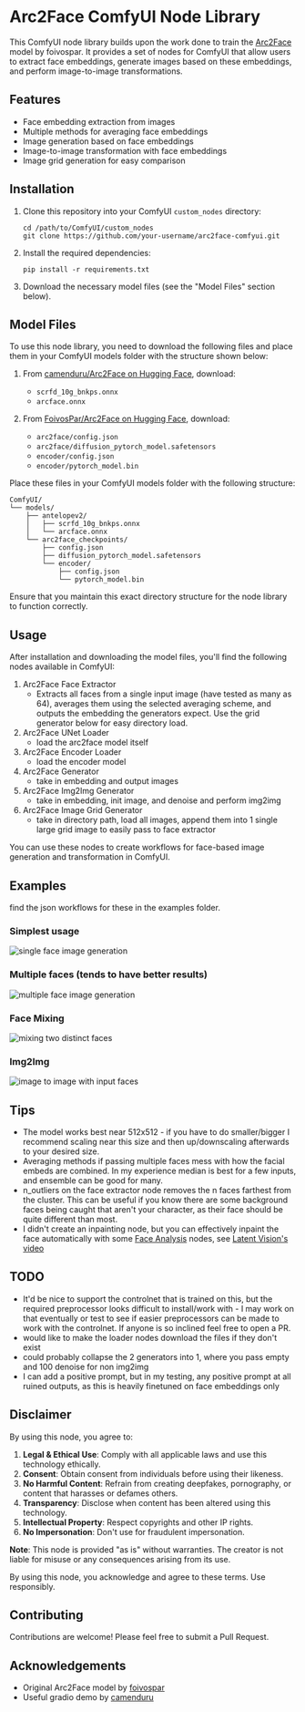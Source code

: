 # Arc2Face ComfyUI Node Library

This ComfyUI node library builds upon the work done to train the [Arc2Face](https://github.com/foivospar/Arc2Face) model by foivospar. It provides a set of nodes for ComfyUI that allow users to extract face embeddings, generate images based on these embeddings, and perform image-to-image transformations.

## Features

- Face embedding extraction from images
- Multiple methods for averaging face embeddings
- Image generation based on face embeddings
- Image-to-image transformation with face embeddings
- Image grid generation for easy comparison

## Installation

1. Clone this repository into your ComfyUI `custom_nodes` directory:

   ```
   cd /path/to/ComfyUI/custom_nodes
   git clone https://github.com/your-username/arc2face-comfyui.git
   ```

2. Install the required dependencies:

   ```
   pip install -r requirements.txt
   ```

3. Download the necessary model files (see the "Model Files" section below).

## Model Files

To use this node library, you need to download the following files and place them in your ComfyUI models folder with the structure shown below:

1. From [camenduru/Arc2Face on Hugging Face](https://huggingface.co/camenduru/Arc2Face/), download:

   - `scrfd_10g_bnkps.onnx`
   - `arcface.onnx`

2. From [FoivosPar/Arc2Face on Hugging Face](https://huggingface.co/FoivosPar/Arc2Face/tree/main), download:
   - `arc2face/config.json`
   - `arc2face/diffusion_pytorch_model.safetensors`
   - `encoder/config.json`
   - `encoder/pytorch_model.bin`

Place these files in your ComfyUI models folder with the following structure:

```
ComfyUI/
└── models/
    ├── antelopev2/
    │   ├── scrfd_10g_bnkps.onnx
    │   └── arcface.onnx
    └── arc2face_checkpoints/
        ├── config.json
        ├── diffusion_pytorch_model.safetensors
        └── encoder/
            ├── config.json
            └── pytorch_model.bin
```

Ensure that you maintain this exact directory structure for the node library to function correctly.

## Usage

After installation and downloading the model files, you'll find the following nodes available in ComfyUI:

1. Arc2Face Face Extractor
   - Extracts all faces from a single input image (have tested as many as 64), averages them using the selected averaging scheme, and outputs the embedding the generators expect. Use the grid generator below for easy directory load.
2. Arc2Face UNet Loader
   - load the arc2face model itself
3. Arc2Face Encoder Loader
   - load the encoder model
4. Arc2Face Generator
   - take in embedding and output images
5. Arc2Face Img2Img Generator
   - take in embedding, init image, and denoise and perform img2img
6. Arc2Face Image Grid Generator
   - take in directory path, load all images, append them into 1 single large grid image to easily pass to face extractor

You can use these nodes to create workflows for face-based image generation and transformation in ComfyUI.

## Examples

find the json workflows for these in the examples folder.

### Simplest usage

![single face image generation](examples/singleinput.PNG)

### Multiple faces (tends to have better results)

![multiple face image generation](examples/multiinput.png)

### Face Mixing

![mixing two distinct faces](examples/facemixing.PNG)

### Img2Img

![image to image with input faces](examples/i2i.PNG)

## Tips

- The model works best near 512x512 - if you have to do smaller/bigger I recommend scaling near this size and then up/downscaling afterwards to your desired size.
- Averaging methods if passing multiple faces mess with how the facial embeds are combined. In my experience median is best for a few inputs, and ensemble can be good for many.
- n_outliers on the face extractor node removes the n faces farthest from the cluster. This can be useful if you know there are some background faces being caught that aren't your character, as their face should be quite different than most.
- I didn't create an inpainting node, but you can effectively inpaint the face automatically with some [Face Analysis](https://github.com/cubiq/ComfyUI_FaceAnalysis) nodes, see [Latent Vision's video](https://www.youtube.com/watch?v=UTmwyxHQ7pM)

## TODO

- It'd be nice to support the controlnet that is trained on this, but the required preprocessor looks difficult to install/work with - I may work on that eventually or test to see if easier preprocessors can be made to work with the controlnet. If anyone is so inclined feel free to open a PR.
- would like to make the loader nodes download the files if they don't exist
- could probably collapse the 2 generators into 1, where you pass empty and 100 denoise for non img2img
- I can add a positive prompt, but in my testing, any positive prompt at all ruined outputs, as this is heavily finetuned on face embeddings only

## Disclaimer

By using this node, you agree to:

1. **Legal & Ethical Use**: Comply with all applicable laws and use this technology ethically.
2. **Consent**: Obtain consent from individuals before using their likeness.
3. **No Harmful Content**: Refrain from creating deepfakes, pornography, or content that harasses or defames others.
4. **Transparency**: Disclose when content has been altered using this technology.
5. **Intellectual Property**: Respect copyrights and other IP rights.
6. **No Impersonation**: Don't use for fraudulent impersonation.

**Note**: This node is provided "as is" without warranties. The creator is not liable for misuse or any consequences arising from its use.

By using this node, you acknowledge and agree to these terms. Use responsibly.

## Contributing

Contributions are welcome! Please feel free to submit a Pull Request.

## Acknowledgements

- Original Arc2Face model by [foivospar](https://github.com/foivospar/Arc2Face)
- Useful gradio demo by [camenduru](https://github.com/camenduru/Arc2Face-jupyter)
